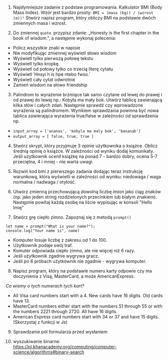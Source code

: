 1. Najsłynniejsze zadanie z podstaw programowania. Kalkulator BMI (Body Mass Index). Wzór jest bardzo prosty: `BMI = (masa (kg)) / (wzrost (m))²` Stwórz napisz program, który obliczy BMI na podstawie dwóch zmiennych masa i wzrost.

2. Do zmiennej `quote `przypisz zdanie: „Honesty is the first chapter in the book of wisdom.”, a następnie wykonaj polecenia:
  - Policz wszystkie znaki w napisie
  - Nie modyfikując zmiennej wyświetl słowo wisdom
  - Wyświetl tylko pierwszą połowę tekstu
  - Wyświetl tylko kropkę
  - Wyświetl od połowy tylko co trzecią literę cytatu
  - Wyświetl ‘Hnsyi h is hpe ntebo fwso.’
  - Wyświetl cały cytat odwrotnie
  - Zamień wisdom na słowo friendship

3. Palindrom to wyrażenie brzmiące tak samo czytane od lewej do prawej i od prawej do lewej np.: Kobyła ma mały bok. Utwórz tablicę zawierającą kilka słów i całych zdań. Następnie sprawdź czy wprowadzone wyrażenia są palindromem. Wynikiem sprawdzania powinna być nowa tablica zawierająca wyrażenia true/false w zależności od sprawdzenia np.
  - `input_array = ['ananas', 'kobyla ma maly bok', 'bananab']`
  - `output_array = [ false, true, true ]`

4. Stwórz skrypt, który przyjmuje 3 opinie użytkownika o książce. Oblicz średnią opinię o książce. W zależności od wyniku dodaj komunikaty. Jeśli uzytkownik ocenił książkę na ponad 7 - bardzo dobry, ocena 5-7 przeciętna, 4 i mniej - nie warta uwagi.

5. Rozwiń kod bmi z pierwszego zadania dodając teraz instrukcję warunkową, która wyświetli w zależności od wyniku: niedowaga / waga normalna / nadwaga / otyłość.

6. Utwórz zmienną przechowującą dowolną liczbę imion jako ciąg znaków (np. jako jeden string rozdzielonych przecinkiem lub białym znakiem). Następnie powitaj każdą osobę na liście wypisując w konsoli "Hello Imię"

7. Stwórz grę ciepło zimno. Zapoznaj się z metodą `prompt()`
```
let name = prompt("What is your name?");
console.log("Your name is", name)
```

  - Komputer losuje liczbę z zakresu od 1 do 100.
  - Użytkownik podaje swój traf.
  - Komuter odpowiada ciepło zimno, ale nie więcej niż 6 razy.
  - Jeśli użytkownik zgadnie wygrywa gracz.
  - Jeśli po 6 próbach użytkownik nie zgadnie - wygrywa komputer.

8. Napisz program, który na podstawie numeru karty odpowie czy ma doczynienia z Visą, MasterCard, a może AmericanExpress.

*Co wiemy o tych numerach tych kart?*

  - All Visa card numbers start with a 4. New cards have 16 digits. Old cards have 13.
  - MasterCard numbers either start with the numbers 51 through 55 or with the numbers 2221 through 2720. All have 16 digits.
  - American Express card numbers start with 34 or 37 and have 15 digits.
(Skorzystaj z funkcji w Js)

9. Sprawdzanie pól formularza przed wysłaniem

10. wyszukiwanie binarne: https://pl.khanacademy.org/computing/computer-science/algorithms#binary-search
